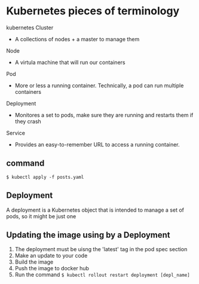 # Kubernetes pieces of terminology

kubernetes Cluster
  - A collections of nodes + a master to manage them

Node 
 - A virtula machine that will run our containers

Pod
 - More or less a running container. Technically, a pod can run multiple containers

Deployment
  - Monitores a set to pods, make sure they are running and restarts them if they crash 

Service 
 - Provides an easy-to-remember URL to access a running container.


## command
`$ kubectl apply -f posts.yaml`

## Deployment
A deployment is a Kubernetes object that is intended to manage a set of pods, so it might be just one

## Updating the image using by a Deployment
1. The deployment must be uisng the 'latest' tag in the pod spec section
2. Make an update to your code
3. Build the image
4. Push the image to docker hub
5. Run the command
`$ kubectl rollout restart deployment [depl_name]`